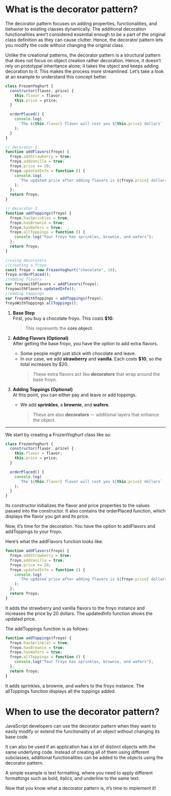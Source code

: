 # What is the decorator pattern?

The decorator pattern focuses on adding properties, functionalities, and behavior to existing classes dynamically. The additional decoration functionalities aren’t considered essential enough to be a part of the original class definition as they can cause clutter. Hence, the decorator pattern lets you modify the code without changing the original class.

Unlike the creational patterns, the decorator pattern is a structural pattern that does not focus on object creation rather decoration. Hence, it doesn’t rely on prototypal inheritance alone; it takes the object and keeps adding decoration to it. This makes the process more streamlined. Let’s take a look at an example to understand this concept better.

```javascript
class FrozenYoghurt {
  constructor(flavor, price) {
    this.flavor = flavor;
    this.price = price;
  }

  orderPlaced() {
    console.log(
      `The ${this.flavor} flavor will cost you ${this.price} dollars`
    );
  }
}

// decorator 1
function addFlavors(froyo) {
  froyo.addStrawberry = true;
  froyo.addVanilla = true;
  froyo.price += 20;
  froyo.updatedInfo = function () {
    console.log(
      `The updated price after adding flavors is ${froyo.price} dollars`
    );
  };
  return froyo;
}

// decorator 2
function addToppings(froyo) {
  froyo.hasSprinkles = true;
  froyo.hasBrownie = true;
  froyo.hasWafers = true;
  froyo.allToppings = function () {
    console.log("Your froyo has sprinkles, brownie, and wafers");
  };
  return froyo;
}

//using decorators
//creating a froyo
const froyo = new FrozenYoghurt("chocolate", 10);
froyo.orderPlaced();
//adding flavors
var froyowithFlavors = addFlavors(froyo);
froyowithFlavors.updatedInfo();
//adding toppings
var froyoWithToppings = addToppings(froyo);
froyoWithToppings.allToppings();
```

1. **Base Step**  
   First, you buy a chocolate froyo. This costs **$10**.

   > This represents the **core object**.

2. **Adding Flavors (Optional)**  
   After getting the base froyo, you have the option to add extra flavors.

   - Some people might just stick with chocolate and leave.
   - In our case, we add **strawberry** and **vanilla**. Each costs **$10**, so the total increases by $20.
     > These extra flavors act like **decorators** that wrap around the base froyo.

3. **Adding Toppings (Optional)**  
   At this point, you can either pay and leave or add toppings.
   - We add **sprinkles**, a **brownie**, and **wafers**.
     > These are also **decorators** — additional layers that enhance the object.

---

We start by creating a FrozenYoghurt class like so:

```javascript
class FrozenYoghurt {
  constructor(flavor, price) {
    this.flavor = flavor;
    this.price = price;
  }

  orderPlaced() {
    console.log(
      `The ${this.flavor} flavor will cost you ${this.price} dollars`
    );
  }
}
```

Its constructor initializes the flavor and price properties to the values passed into the constructor. It also contains the orderPlaced function, which displays the flavor you got and its price.

Now, it’s time for the decoration. You have the option to addFlavors and addToppings to your froyo.

Here’s what the addFlavors function looks like:

```javascript
function addFlavors(froyo) {
  froyo.addStrawberry = true;
  froyo.addVanilla = true;
  froyo.price += 20;
  froyo.updatedInfo = function () {
    console.log(
      `The updated price after adding flavors is ${froyo.price} dollars`
    );
  };
  return froyo;
}
```

It adds the strawberry and vanilla flavors to the froyo instance and increases the price by 20 dollars. The updatedInfo function shows the updated price.

The addToppings function is as follows:

```javascript
function addToppings(froyo) {
  froyo.hasSprinkles = true;
  froyo.hasBrownie = true;
  froyo.hasWafers = true;
  froyo.allToppings = function () {
    console.log("Your froyo has sprinkles, brownie, and wafers");
  };
  return froyo;
}
```

It adds sprinkles, a brownie, and wafers to the froyo instance. The allToppings function displays all the toppings added.

# When to use the decorator pattern?

JavaScript developers can use the decorator pattern when they want to easily modify or extend the functionality of an object without changing its base code.

It can also be used if an application has a lot of distinct objects with the same underlying code. Instead of creating all of them using different subclasses, additional functionalities can be added to the objects using the decorator pattern.

A simple example is text formatting, where you need to apply different formattings such as bold, italics, and underline to the same text.

Now that you know what a decorator pattern is, it’s time to implement it!
